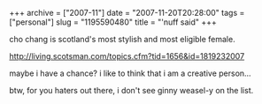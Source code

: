 +++
archive = ["2007-11"]
date = "2007-11-20T20:28:00"
tags = ["personal"]
slug = "1195590480"
title = "'nuff said"
+++

cho chang is scotland's most stylish and most eligible female.

http://living.scotsman.com/topics.cfm?tid=1656&id=1819232007

maybe i have a chance? i like to think that i am a creative person...

btw, for you haters out there, i don't see ginny weasel-y on the list.


